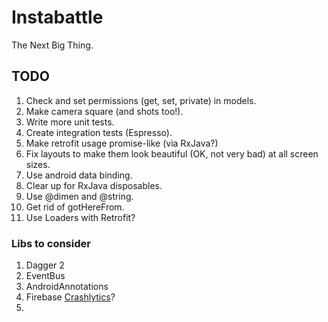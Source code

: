 # Instabattle
The Next Big Thing.

## TODO
1. Check and set permissions (get, set, private) in models.
2. Make camera square (and shots too!).
3. Write more unit tests.
4. Create integration tests (Espresso).
5. Make retrofit usage promise-like (via RxJava?)
6. Fix layouts to make them look beautiful (OK, not very bad) at all screen sizes.
7. Use android data binding.
8. Clear up for RxJava disposables.
9. Use @dimen and @string.
10. Get rid of gotHereFrom.
11. Use Loaders with Retrofit?

### Libs to consider
1. Dagger 2
2. EventBus
3. AndroidAnnotations
4. Firebase [Crashlytics](https://firebase.google.com/docs/crashlytics)?
5. 

